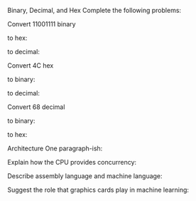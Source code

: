 Binary, Decimal, and Hex
Complete the following problems:

Convert 11001111 binary

to hex:

to decimal:

Convert 4C hex

to binary:

to decimal:

Convert 68 decimal

to binary:

to hex:

Architecture
One paragraph-ish:

Explain how the CPU provides concurrency:

Describe assembly language and machine language:

Suggest the role that graphics cards play in machine learning: